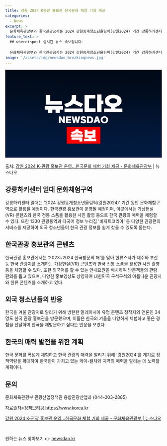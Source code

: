 ```yaml
---
title: 강원 2024 K관광 홍보관 한국문화 체험 기회 제공
categories:
  - News
excerpt: >
  문화체육관광부와 한국관광공사는 2024 강원동계청소년올림픽(강원2024) 기간 강릉하키센터 일대 문화체험구역…
feature_text: >
  ## whereispost 실시간 뉴스 속보입니다.

  문화체육관광부와 한국관광공사는 2024 강원동계청소년올림픽(강원2024) 기간 강릉하키센터 일대 문화체험구역…
image: '/assets/img/newsdao_breakingnews.jpg'
---
```


![뉴스다오 속보](/assets/img/newsdao_breakingnews.jpg)

<p>출처: <a href="https://newsdao.kr/3075" rel="dofollow">강원 2024 K-관광 홍보관 운영…한국문화 체험 기회 제공 - 문화체육관광부</a> | 뉴스다오</p>

<h2 data-ke-size="size26">강릉하키센터 일대 문화체험구역</h2>
<p data-ke-size="size16">강릉하키센터 일대는 '2024 강원동계청소년올림픽(강원2024)' 기간 동안 문화체험구역으로 활용될 예정이다. 한국관광 홍보관이 운영될 예정이며, 이곳에서는 가상현실(VR) 콘텐츠와 한국 전통 소품을 활용한 사진 촬영 등으로 한국 관광의 매력을 체험할 수 있다. 또한 1330 관광통역과 다국어 정보 누리집 '비지트코리아' 등 다양한 관광편의 서비스를 제공하여 외국 청소년들이 한국 관광 정보를 쉽게 찾을 수 있도록 돕는다.</p>

<h2 data-ke-size="size26">한국관광 홍보관의 콘텐츠</h2>
<p data-ke-size="size16">한국관광 홍보관에서는 '2023~2024 한국방문의 해'를 맞아 한류스타가 제주와 부산 등 한국 관광지를 소개하는 가상현실(VR) 콘텐츠와 한국 전통 소품을 활용한 사진 촬영 등을 체험할 수 있다. 또한 외국어를 할 수 있는 안내요원을 배치하여 방문객들의 관람 편의를 돕고 있으며, 다양한 홍보영상도 상영하여 대한민국 구석구석의 아름다운 관광지와 한류 콘텐츠를 소개하고 있다.</p>

<h2 data-ke-size="size26">외국 청소년들의 반응</h2>
<p data-ke-size="size16">한국을 겨울 관광지로 알리기 위해 방한한 말레이시아 유명 콘텐츠 창작자와 언론인 34명도 한국 관광 홍보관을 방문했으며, 이들은 한국의 겨울을 다양하게 체험하고 좋은 경험을 전달하며 한국을 재방문하고 싶다는 반응을 보였다.</p>

<h2 data-ke-size="size26">한국의 매력 발전을 위한 계획</h2>
<p data-ke-size="size16">한국 문화를 폭넓게 체험하고 한국 관광의 매력을 알리기 위해 '강원2024'를 계기로 정책역량을 확대하여 한국만이 가지고 있는 케이-컬처와 지역의 매력을 알리는 데 노력할 계획이다.</p>

<h2 data-ke-size="size26">문의</h2>
<p data-ke-size="size16">문화체육관광부 관광산업정책관 융합관광산업과 (044-203-2885)</p>
<p data-ke-size="size16"><a href="https://www.korea.kr">자료출처=정책브리핑 https://www.korea.kr</a></p>
<p data-ke-size="size16"><a href="https://newsdao.kr/3075">강원 2024 K-관광 홍보관 운영…한국문화 체험 기회 제공 - 문화체육관광부 | 뉴스다오</a></p>
<p data-ke-size="size16">&nbsp;</p> 

원하는 뉴스 찾아보기 👉 <a href="https://newsdao.kr" rel="dofollow">newsdao.kr</a>


